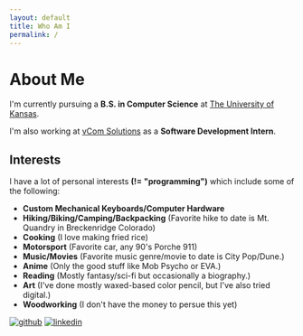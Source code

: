 ```yaml
---
layout: default
title: Who Am I
permalink: /
---
```


# About Me

I'm currently pursuing a **B.S. in Computer Science** at [The University of Kansas](https://eecs.ku.edu/).

I'm also working at [vCom Solutions](https://vcomsolutions.com/) as a **Software Development Intern**.

## Interests

I have a lot of personal interests **(!= "programming")** which include some of the following:

  - **Custom Mechanical Keyboards/Computer Hardware**
  - **Hiking/Biking/Camping/Backpacking** (Favorite hike to date is Mt. Quandry in Breckenridge Colorado)
  - **Cooking** (I love making fried rice)
  - **Motorsport** (Favorite car, any 90's Porche 911)
  - **Music/Movies** (Favorite music genre/movie to date is City Pop/Dune.)
  - **Anime** (Only the good stuff like Mob Psycho or EVA.)
  - **Reading** (Mostly fantasy/sci-fi but occasionally a biography.)
  - **Art** (I've done mostly waxed-based color pencil, but I've also tried digital.)
  - **Woodworking** (I don't have the money to persue this yet)

[![github](./icons8-github.svg)](https://github.com/aaatipamula) [![linkedin](./icons8-linkedin.svg)](https://www.linkedin.com/in/aniketh-aatipamula-a0a120150/)

